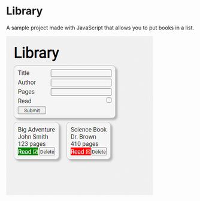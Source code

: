 # Library

A sample project made with JavaScript that allows you to put books in a list.

![Screenshot of book list](screenshot.jpg)
